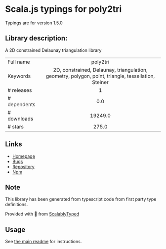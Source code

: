
# Scala.js typings for poly2tri

Typings are for version 1.5.0

## Library description:
A 2D constrained Delaunay triangulation library

|                    |                 |
| ------------------ | :-------------: |
| Full name          | poly2tri |
| Keywords           | 2D, constrained, Delaunay, triangulation, geometry, polygon, point, triangle, tessellation, Steiner |
| # releases         | 1 |
| # dependents       | 0.0 |
| # downloads        | 19249.0 |
| # stars            | 275.0 |

## Links
- [Homepage](https://github.com/r3mi/poly2tri.js)
- [Bugs](https://github.com/r3mi/poly2tri.js/issues)
- [Repository](https://github.com/r3mi/poly2tri.js)
- [Npm](https://www.npmjs.com/package/poly2tri)
    


## Note
This library has been generated from typescript code from first party type definitions.

Provided with :purple_heart: from [ScalablyTyped](https://github.com/oyvindberg/ScalablyTyped)

## Usage
See [the main readme](../../readme.md) for instructions.


